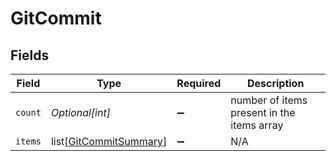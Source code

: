 # GitCommit


## Fields

| Field                                                             | Type                                                              | Required                                                          | Description                                                       |
| ----------------------------------------------------------------- | ----------------------------------------------------------------- | ----------------------------------------------------------------- | ----------------------------------------------------------------- |
| `count`                                                           | *Optional[int]*                                                   | :heavy_minus_sign:                                                | number of items present in the items array                        |
| `items`                                                           | list[[GitCommitSummary](../../models/shared/gitcommitsummary.md)] | :heavy_minus_sign:                                                | N/A                                                               |